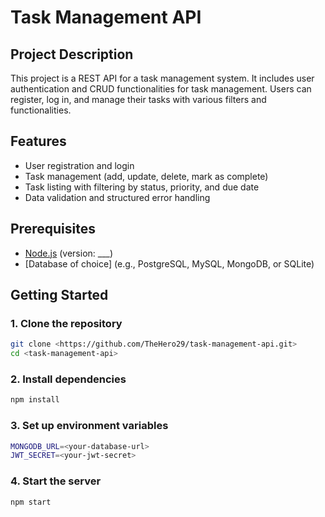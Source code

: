 # Task Management API

## Project Description

This project is a REST API for a task management system. It includes user authentication and CRUD functionalities for task management. Users can register, log in, and manage their tasks with various filters and functionalities.

## Features

- User registration and login
- Task management (add, update, delete, mark as complete)
- Task listing with filtering by status, priority, and due date
- Data validation and structured error handling

## Prerequisites

- [Node.js](https://nodejs.org/) (version: ___)
- [Database of choice] (e.g., PostgreSQL, MySQL, MongoDB, or SQLite)

## Getting Started

### 1. Clone the repository

```bash
git clone <https://github.com/TheHero29/task-management-api.git>
cd <task-management-api>
```

### 2. Install dependencies
```bash
npm install
```

### 3. Set up environment variables
```bash
MONGODB_URL=<your-database-url>
JWT_SECRET=<your-jwt-secret>
```
### 4. Start the server
```bash
npm start
```


